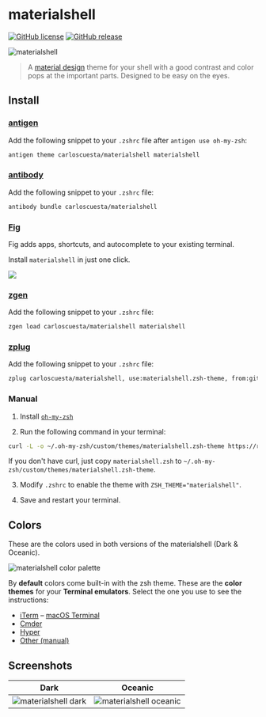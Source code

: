 # materialshell

[![GitHub license](https://img.shields.io/github/license/carloscuesta/materialshell.svg?style=flat-square)](https://github.com/carloscuesta/materialshell)
[![GitHub release](https://img.shields.io/github/release/carloscuesta/materialshell.svg?style=flat-square)](https://github.com/carloscuesta/materialshell)

![materialshell](https://cloud.githubusercontent.com/assets/7629661/11194912/348e69f6-8caf-11e5-97ec-876bd6565125.gif)

> A [material design](https://material.google.com/style/color.html) theme for your shell with a good contrast and color pops at the important parts. Designed to be easy on the eyes.

## Install

### [antigen](http://antigen.sharats.me)

Add the following snippet to your `.zshrc` file after `antigen use oh-my-zsh`:

```sh
antigen theme carloscuesta/materialshell materialshell
```

### [antibody](https://github.com/getantibody/antibody)

Add the following snippet to your `.zshrc` file:

```sh
antibody bundle carloscuesta/materialshell
```

### [Fig](https://fig.io)

Fig adds apps, shortcuts, and autocomplete to your existing terminal.


Install `materialshell` in just one click.

<a href="https://fig.io/plugins/other/materialshell_carloscuesta" target="_blank"><img src="https://fig.io/badges/install-with-fig.svg" /></a>

### [zgen](https://github.com/tarjoilija/zgen)

Add the following snippet to your `.zshrc` file:

```sh
zgen load carloscuesta/materialshell materialshell
```

### [zplug](https://github.com/zplug/zplug)

Add the following snippet to your `.zshrc` file:

```sh
zplug carloscuesta/materialshell, use:materialshell.zsh-theme, from:github, as:theme
```

### Manual

1. Install [`oh-my-zsh`](https://ohmyz.sh/#install)

2. Run the following command in your terminal:

```sh
curl -L -o ~/.oh-my-zsh/custom/themes/materialshell.zsh-theme https://raw.githubusercontent.com/carloscuesta/materialshell/master/materialshell.zsh
```

If you don't have curl, just copy `materialshell.zsh` to `~/.oh-my-zsh/custom/themes/materialshell.zsh-theme`.

3. Modify `.zshrc` to enable the theme with `ZSH_THEME="materialshell"`.

4. Save and restart your terminal.

## Colors

These are the colors used in both versions of the materialshell (Dark & Oceanic).

![materialshell color palette](https://cloud.githubusercontent.com/assets/7629661/11169947/1337b238-8bc6-11e5-8eaa-37d435b9ecee.png)

By **default** colors come built-in with the zsh theme. These are the **color themes** for your **Terminal emulators**. Select the one you use to see the instructions:

- [iTerm](https://github.com/carloscuesta/materialshell/tree/master/shell-color-themes#iterm)
– [macOS Terminal](https://github.com/carloscuesta/materialshell/tree/master/shell-color-themes#terminal)
- [Cmder](https://github.com/carloscuesta/materialshell/tree/master/shell-color-themes#cmder)
- [Hyper](https://github.com/carloscuesta/materialshell/tree/master/shell-color-themes#hyper)
- [Other (manual)](https://github.com/carloscuesta/materialshell/tree/master/shell-color-themes#manual)

## Screenshots

| Dark | Oceanic |
| :--: | :-----: |
| ![materialshell dark](https://cloud.githubusercontent.com/assets/7629661/24923003/7b2ffa8a-1ef0-11e7-9092-dea1c694f667.png) | ![materialshell oceanic](https://cloud.githubusercontent.com/assets/7629661/24923004/7b4efe9e-1ef0-11e7-8804-ab3090ec1394.png) |
